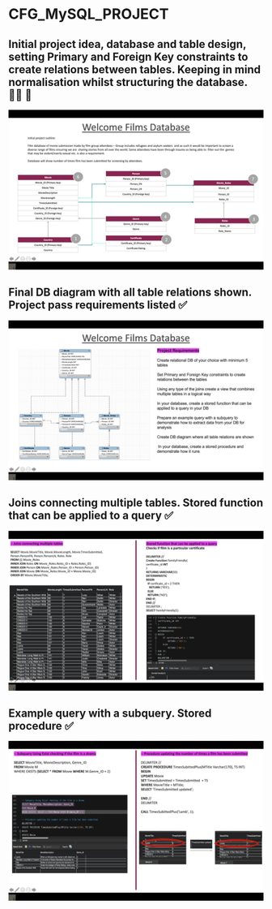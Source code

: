 # CFG_MySQL_PROJECT

## Initial project idea, database and table design, setting Primary and Foreign Key constraints to create relations between tables. Keeping in mind normalisation whilst structuring the database. :woman_technologist: :thought_balloon:
![Slide1](./images/Slide1.png)

## Final DB diagram with all table relations shown. Project pass requirements listed :white_check_mark:  
![Slide2](./images/Slide2.png)

## Joins connecting multiple tables. Stored function that can be applied to a query :white_check_mark:
![Slide3](./images/Slide3.png)

## Example query with a subquery. Stored procedure :white_check_mark:  
![Slide4](./images/Slide4.png)
